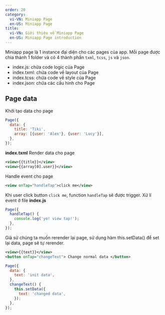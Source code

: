 ```yaml
---
order: 20
category:
  vi-VN: Miniapp Page
  en-US: Miniapp Page
title:
  vi-VN: Giới thiệu về Miniapp Page
  en-US: Miniapp Page introduction
---
```


Miniapp page là 1 instance đại diện cho các pages của app. Mỗi page được chia thành 1 folder và có 4 thành phần `txml`, `tcss`, `js` và `json`.
- index.js: chứa code logic của Page
- index.txml: chứa code về layout của Page
- index.tcss: chứa code về style của Page
- index.json: chứa các cấu hình cho Page

## Page data

Khởi tạo data cho page

```js
Page({
  data: {
    title: 'Tiki',
    array: [{user: 'Alex'}, {user: 'Lucy'}],
  },
});
```

**index.txml**
Render data cho page

```xml
<view>{{title}}</view>
<view>{{array[0].user}}</view>
```

Handle event cho page

```xml
<view onTap="handleTap">click me</view>
```
Khi user click button `click me`, function `handleTap` sẽ được trigger. 
Xử lí event ở file **index.js**

```js
Page({
  handleTap() {
    console.log('yo! view tap!');
  },
});
```

Giả sử chúng ta muốn rerender lại page, sử dụng hàm this.setData() để set lại data, page sẽ tự rerender.

```xml
<view>{{text}}</view>
<button onTap="changeText"> Change normal data </button>
```

```js
Page({
  data: {
    text: 'init data',
  },
  changeText() {
    this.setData({
      text: 'changed data',
    });
  },
});
```